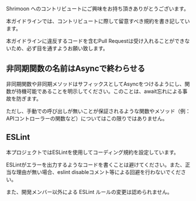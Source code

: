 Shrimoon へのコントリビュートにご興味をお持ち頂きありがとうございます。

本ガイドラインでは、コントリビュートに際して留意すべき規約を書き記しています。

本ガイドラインに違反するコードを含むPull Requestは受け入れることができないため、必ず目を通すようお願い致します。

## 非同期関数の名前はAsyncで終わらせる

非同期関数や非同期メソッドはサフィックスとしてAsyncをつけるようにし、関数が待機可能であることを明示してください。このことは、await忘れによる事故を防ぎます。

ただし、手動での呼び出しが無いことが保証されるような関数やメソッド（例：APIコントローラーの関数など）についてはこの限りではありません。

## ESLint

本プロジェクトではESLintを使用してコーディング規約を設定しています。

ESLintがエラーを出力するようなコードを書くことは避けてください。また、正当な理由が無い場合、eslint disableコメント等による回避を行わないでください。

また、開発メンバー以外による ESLint ルールの変更は認められません。
